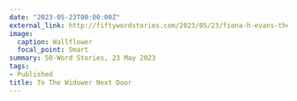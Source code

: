```yaml
---
date: "2023-05-23T00:00:00Z"
external_link: http://fiftywordstories.com/2023/05/23/fiona-h-evans-the-widower-next-door/
image:
  caption: Wallflower 
  focal_point: Smart
summary: 50-Word Stories, 23 May 2023
tags:
- Published
title: To The Widower Next Door
---
```

<!--
Photo by Alina Kurson: https://www.pexels.com/photo/man-in-green-jacket-holding-an-old-photo-8957064/
-->